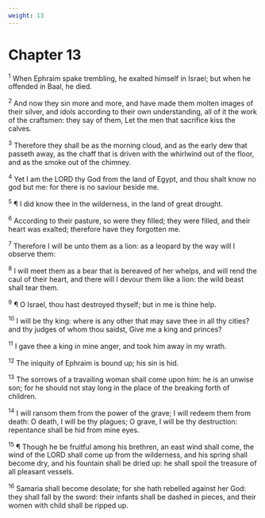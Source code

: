```yaml
---
weight: 13
---
```


# Chapter 13

<sup>1</sup> When Ephraim spake trembling, he exalted himself in Israel; but when he offended in Baal, he died. 

<sup>2</sup> And now they sin more and more, and have made them molten images of their silver, and idols according to their own understanding, all of it the work of the craftsmen: they say of them, Let the men that sacrifice kiss the calves. 

<sup>3</sup> Therefore they shall be as the morning cloud, and as the early dew that passeth away, as the chaff that is driven with the whirlwind out of the floor, and as the smoke out of the chimney. 

<sup>4</sup> Yet I am the LORD thy God from the land of Egypt, and thou shalt know no god but me: for there is no saviour beside me. 

<sup>5</sup> ¶ I did know thee in the wilderness, in the land of great drought. 

<sup>6</sup> According to their pasture, so were they filled; they were filled, and their heart was exalted; therefore have they forgotten me. 

<sup>7</sup> Therefore I will be unto them as a lion: as a leopard by the way will I observe them: 

<sup>8</sup> I will meet them as a bear that is bereaved of her whelps, and will rend the caul of their heart, and there will I devour them like a lion: the wild beast shall tear them. 

<sup>9</sup> ¶ O Israel, thou hast destroyed thyself; but in me is thine help. 

<sup>10</sup> I will be thy king: where is any other that may save thee in all thy cities? and thy judges of whom thou saidst, Give me a king and princes? 

<sup>11</sup> I gave thee a king in mine anger, and took him away in my wrath. 

<sup>12</sup> The iniquity of Ephraim is bound up; his sin is hid. 

<sup>13</sup> The sorrows of a travailing woman shall come upon him: he is an unwise son; for he should not stay long in the place of the breaking forth of children. 

<sup>14</sup> I will ransom them from the power of the grave; I will redeem them from death: O death, I will be thy plagues; O grave, I will be thy destruction: repentance shall be hid from mine eyes. 

<sup>15</sup> ¶ Though he be fruitful among his brethren, an east wind shall come, the wind of the LORD shall come up from the wilderness, and his spring shall become dry, and his fountain shall be dried up: he shall spoil the treasure of all pleasant vessels. 

<sup>16</sup> Samaria shall become desolate; for she hath rebelled against her God: they shall fall by the sword: their infants shall be dashed in pieces, and their women with child shall be ripped up. 



